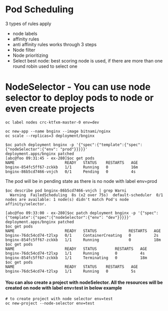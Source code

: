 # Pod Scheduling
3 types of rules apply
 - node labels
 - affinity rules
 - anti affinity rules
works through 3 steps
 - Node filter
 - Node prioritizing
 - Select best node: best scoring node is used, if there are more than one round robin used to select one

# NodeSelector - You can use node selector to deploy pods to node or even create projects

```
oc label nodes crc-ktfxm-master-0 env=dev
```

```
oc new-app --name bnginx --image bitnami/nginx
oc scale --replicas=3 deployment/bnginx
```

```
$oc patch deployment bnginx -p '{"spec":{"template":{"spec":{"nodeSelector":{"env": "prod"}}}}}'
deployment.apps/bnginx patched
[abc@foo 09:31:45 - ex-280]$oc get pods
NAME                      READY   STATUS    RESTARTS   AGE
bnginx-854fc5ff67-zckkb   1/1     Running   0          16m
bnginx-86b5cd7466-vnjch   0/1     Pending   0          4s
```
The pod will be in pending state as there is no node with label env=prod

```
$oc describe pod bnginx-86b5cd7466-vnjch | grep Warni
  Warning  FailedScheduling  8s (x2 over 75s)  default-scheduler  0/1 nodes are available: 1 node(s) didn't match Pod's node affinity/selector.
```


```
[abc@foo 09:33:00 - ex-280]$oc patch deployment bnginx -p '{"spec":{"template":{"spec":{"nodeSelector":{"env": "dev"}}}}}'
deployment.apps/bnginx patched
$oc get pods
NAME                      READY   STATUS              RESTARTS   AGE
bnginx-76dc54cd74-t2lxp   0/1     ContainerCreating   0          2s
bnginx-854fc5ff67-zckkb   1/1     Running             0          18m
$oc get pods
NAME                      READY   STATUS        RESTARTS   AGE
bnginx-76dc54cd74-t2lxp   1/1     Running       0          4s
bnginx-854fc5ff67-zckkb   1/1     Terminating   0          18m
$oc get pods
NAME                      READY   STATUS    RESTARTS   AGE
bnginx-76dc54cd74-t2lxp   1/1     Running   0          5s
```


#### You can also create a project with nodeSelector. All the resources will be created on node with label env=test in below example

```
# to create project with node selector env=test
oc new-project --node-selector env=test
```
